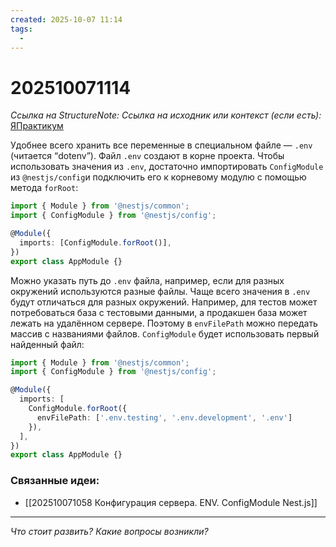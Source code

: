 ```yaml
---
created: 2025-10-07 11:14
tags:
  -
---
```

# 202510071114
*Ссылка на StructureNote:*
*Ссылка на исходник или контекст (если есть):* [ЯПрактикум](https://practicum.yandex.ru/trainer/backend-nodejs/lesson/64506ddc-7e9d-440a-acf6-bda3f77dd69f/)


Удобнее всего хранить все переменные в специальном файле — `.env` (читается “dotenv”). Файл `.env` создают в корне проекта.
Чтобы использовать значения из `.env`, достаточно импортировать `ConfigModule` из `@nestjs/config`и подключить его к корневому модулю с помощью метода `forRoot`:
```ts
import { Module } from '@nestjs/common';
import { ConfigModule } from '@nestjs/config';

@Module({
  imports: [ConfigModule.forRoot()],
})
export class AppModule {}
```
Можно указать путь до `.env` файла, например, если для разных окружений используются разные файлы. Чаще всего значения в `.env` будут отличаться для разных окружений. Например, для тестов может потребоваться база с тестовыми данными, а продакшен база может лежать на удалённом сервере. Поэтому в `envFilePath` можно передать массив с названиями файлов. `ConfigModule` будет использовать первый найденный файл:
```ts
import { Module } from '@nestjs/common';
import { ConfigModule } from '@nestjs/config';

@Module({
  imports: [
    ConfigModule.forRoot({
      envFilePath: ['.env.testing', '.env.development', '.env']
    }),
  ],
})
export class AppModule {}
```
### Связанные идеи:
* [[202510071058 Конфигурация сервера. ENV. ConfigModule Nest.js]]
---

*Что стоит развить? Какие вопросы возникли?*